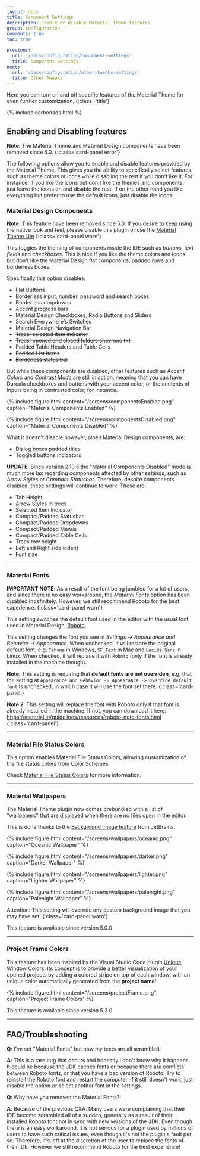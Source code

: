 ```yaml
---
layout: docs
title: Component Settings
description: Enable or disable Material Theme features
group: configuration
comments: true
toc: true

previous:
  url: '/docs/configuration/component-settings'
  title: Component Settings
next:
  url: '/docs/configuration/other-tweaks-settings'
  title: Other Tweaks
---
```


Here you can turn on and off specific features of the Material Theme for even further customization.
{:class='title'}

{% include carbonads.html %}

## Enabling and Disabling features

**Note**: The Material Theme and Material Design components have been removed since 5.0.
{:class='card-panel error'}

The following options allow you to enable and disable features provided by the Material Theme. This gives you the
ability to specifically select features such as theme colors or icons while disabling the rest if you don't like it. For
instance, if you like the icons but don't like the themes and components, just leave the icons on and disable the rest.
If on the other hand you like everything but prefer to use the default icons, just disable the icons.

### Material Design Components

**Note**: This feature have been removed since 5.0. If you desire to keep using the native look and feel, please disable this plugin or use the [Material Theme Lite](https://plugins.jetbrains.com/plugin/12124-material-theme-ui-lite)
{:class='card-panel warn'}

This toggles the theming of components inside the IDE such as *buttons*, *text fields* and *checkboxes*. This is nice if
you like the theme colors and icons but don't like the Material Design flat components, padded rows and borderless
boxes.

Specifically this option disables:
- Flat Buttons
- Borderless input, number, password and search boxes
- Borderless dropdowns
- Accent progress bars
- Material Design Checkboxes, Radio Buttons and Sliders
- Search Everywhere's Switches
- Material Design Navigation Bar
- ~~Trees' selected item indicator~~
- ~~Trees' opened and closed folders chevrons (>)~~
- ~~Padded Table Headers and Table Cells~~
- ~~Padded List Items~~
- ~~Borderless status bar~~

But while these components are disabled, other features such as _Accent Colors_ and _Contrast Mode_ are still in action,
meaning that you can have Darcula checkboxes and buttons with your accent color, or the contents of inputs being in
contrasted color, for instance.

{% include figure.html content="/screens/componentsEnabled.png" caption="Material Components Enabled" %}

{% include figure.html content="/screens/componentsDisabled.png" caption="Material Components Disabled" %}

What it doesn't disable however, albeit Material Design components, are:
- Dialog boxes padded titles
- Toggled buttons indicators

**UPDATE**: Since version 2.10.5 the "Material Components Disabled" mode is much more lax regarding components affected
by other settings, such as *Arrow Styles* or *Compact Statusbar*. Therefore, despite components disabled, these settings
will continue to work. These are:
- Tab Height
- Arrow Styles in trees
- Selected Item Indicator
- Compact/Padded Statusbar
- Compact/Padded Dropdowns
- Compact/Padded Menus
- Compact/Padded Table Cells
- Trees row height
- Left and Right side indent
- Font size

----

### Material Fonts

**IMPORTANT NOTE**: As a result of the font being jumbled for a lot of users, and since there is no easy workaround, the
*Material Fonts* option has been disabled indefinitely. However, we still recommend Roboto for the best experience.
{:class='card-panel warn'}

This setting switches the default font used in the editor with the usual font used in Material Design,
[Roboto](https://fonts.google.com/specimen/Roboto).

This setting changes the font you see in *Settings -> Appearance and Behavior -> Appearance*. When unchecked, it will
restore the original default font, e.g. `Tahoma` in Windows, `SF_Text` in Mac and `Lucida Sans` in Linux. When checked,
it will replace it with `Roboto` (only if the font is already installed in the machine though).

**Note**: This setting is requiring that **default fonts are not overriden**, e.g. that the setting at `Appearance and
Behavior -> Appearance -> Override default font` is unchecked, in which case it will use the font set there.
{:class='card-panel'}

**Note 2**: This setting will replace the font with Roboto only if that font is already installed in the machine. If
not, you can download it here: https://material.io/guidelines/resources/roboto-noto-fonts.html
{:class='card-panel'}

----

### Material File Status Colors

This option enables Material File Status Colors, allowing customization of the file status colors from Color Schemes.

Check [Material File Status Colors](/docs/configuration/file-status-colors) for more information.

-----

### Material Wallpapers

The Material Theme plugin now comes prebundled with a list of "wallpapers" that are displayed when there are no files open in the editor.

This is done thanks to the [Background Image feature](https://www.jetbrains.com/help/idea/setting-background-image.html) from JetBrains.

{% include figure.html content="/screens/wallpapers/oceanic.png" caption="Oceanic Wallpaper" %}

{% include figure.html content="/screens/wallpapers/darker.png" caption="Darker Wallpaper" %}

{% include figure.html content="/screens/wallpapers/lighter.png" caption="Lighter Wallpaper" %}

{% include figure.html content="/screens/wallpapers/palenight.png" caption="Palenight Wallpaper" %}

Attention: This setting will override any custom background image that you may have set!
{:class='card-panel warn'}

This feature is available since version 5.0.0

-----

### Project Frame Colors

This feature has been inspired by the Visual Studio Code plugin [Unique Window Colors](https://marketplace.visualstudio.com/items?itemName=stuart.unique-window-colors).
Its concept is to provide a better visualization of your opened projects by adding a colored stripe on top of each window, with an unique color automatically generated from the **project name**!

{% include figure.html content="/screens/projectFrame.png" caption="Project Frame Colors" %}

This feature is available since version 5.2.0

-----
## FAQ/Troubleshooting

**Q**: I've set "Material Fonts" but now my texts are all scrambled!

**A**: This is a rare bug that occurs and honestly I don't know why it happens. It could be because the JDK caches fonts
or because there are conflicts between Roboto fonts, or that you have a bad version of Roboto. Try to reinstall the
Roboto font and restart the computer. If it still doesn't work, just disable the option or select another font in the
settings.

**Q**: Why have you removed the Material Fonts?!

**A**: Because of the previous Q&A. Many users were complaining that their IDE become scrambled all of a sudden,
generally as a result of their installed Roboto font not in sync with new versions of the JDK. Even though there is an
easy workaround, it is not serious for a plugin used by millions of users to have such critical issues, even though it's
not the plugin's fault per se. Therefore, it's left at the discretion of the user to replace the fonts of their IDE.
However we still recommend Roboto for the best experience!
